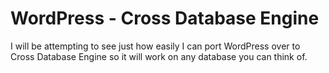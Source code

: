 WordPress - Cross Database Engine
=================================

I will be attempting to see just how easily I can port WordPress over to Cross Database Engine so it will work on any database you can think of.

